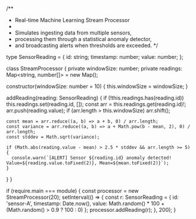 /**
 * Real-time Machine Learning Stream Processor
 *
 * Simulates ingesting data from multiple sensors,
 * processing them through a statistical anomaly detector,
 * and broadcasting alerts when thresholds are exceeded.
 */

type SensorReading = {
  id: string;
  timestamp: number;
  value: number;
};

class StreamProcessor {
  private windowSize: number;
  private readings: Map<string, number[]> = new Map();

  constructor(windowSize: number = 10) {
    this.windowSize = windowSize;
  }

  addReading(reading: SensorReading) {
    if (!this.readings.has(reading.id)) this.readings.set(reading.id, []);
    const arr = this.readings.get(reading.id)!;
    arr.push(reading.value);
    if (arr.length > this.windowSize) arr.shift();

    const mean = arr.reduce((a, b) => a + b, 0) / arr.length;
    const variance = arr.reduce((a, b) => a + Math.pow(b - mean, 2), 0) / arr.length;
    const stddev = Math.sqrt(variance);

    if (Math.abs(reading.value - mean) > 2.5 * stddev && arr.length >= 5) {
      console.warn(`[ALERT] Sensor ${reading.id} anomaly detected! Value=${reading.value.toFixed(2)}, Mean=${mean.toFixed(2)}`);
    }
  }
}

if (require.main === module) {
  const processor = new StreamProcessor(20);
  setInterval(() => {
    const r: SensorReading = {
      id: 'sensor-A',
      timestamp: Date.now(),
      value: Math.random() * 100 + (Math.random() > 0.9 ? 100 : 0)
    };
    processor.addReading(r);
  }, 200);
}

